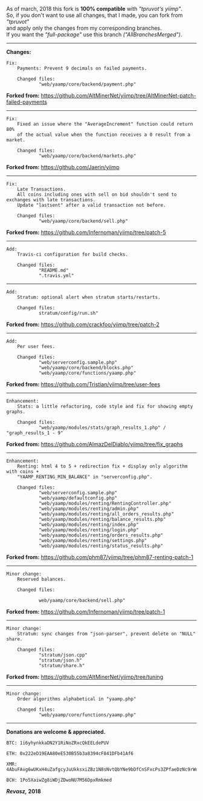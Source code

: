 
As of march, 2018 this fork is **100% compatible** with *"tpruvot's yiimp"*.\
So, if you don't want to use all changes, that I made, you can fork from *"tpruvot"*\
and apply only the changes from my corresponding branches.\
If you want the *"full-package"* use this branch *("AllBranchesMerged")*.
_____

**Changes:**

	Fix:
		Payments: Prevent 9 decimals on failed payments.

		Changed files:
				"web/yaamp/core/backend/payment.php"
**Forked from:**
https://github.com/AltMinerNet/yiimp/tree/AltMinerNet-patch-failed-payments

_____
	Fix:
		Fixed an issue where the "AverageIncrement" function could return 80%
		of the actual value when the function receives a 0 result from a market.

		Changed files:
				"web/yaamp/core/backend/markets.php"
**Forked from:**
https://github.com/Jaerin/yiimp

_____
	Fix:
		Late Transactions.
		All coins including ones with sell on bid shouldn't send to exchanges with late transactions.
		Update "lastsent" after a valid transaction not before.

		Changed files:
				"web/yaamp/core/backend/sell.php"

**Forked from:**
https://github.com/Infernoman/yiimp/tree/patch-5

_____
	Add:
		Travis-ci configuration for build checks.

		Changed files:
				"README.md"
				".travis.yml"
_____
	Add:
		Stratum: optional alert when stratum starts/restarts.

		Changed files:
				stratum/config/run.sh"
**Forked from:**
https://github.com/crackfoo/yiimp/tree/patch-2

_____
	Add:
		Per user fees.

		Changed files:  
				"web/serverconfig.sample.php"
				"web/yaamp/core/backend/blocks.php"
				"web/yaamp/core/functions/yaamp.php"
**Forked from:**
https://github.com/Tristian/yiimp/tree/user-fees

_____
	Enhancement:
		Stats: a little refactoring, code style and fix for showing empty graphs.

		Changed files:
				"web/yaamp/modules/stats/graph_results_1.php" / "graph_results_1 - 9"

**Forked from:**
https://github.com/AlmazDelDiablo/yiimp/tree/fix_graphs

_____
	Enhancement:
		Renting: html 4 to 5 + redirection fix + display only algorithm with coins +
		"YAAMP_RENTING_MIN_BALANCE" in "serverconfig.php".

		Changed files:
				"web/serverconfig.sample.php"
				"web/yaamp/defaultconfig.php"
				"web/yaamp/modules/renting/RentingController.php"
				"web/yaamp/modules/renting/admin.php"
				"web/yaamp/modules/renting/all_orders_results.php"
				"web/yaamp/modules/renting/balance_results.php"
				"web/yaamp/modules/renting/index.php"
				"web/yaamp/modules/renting/login.php"
				"web/yaamp/modules/renting/orders_results.php"
				"web/yaamp/modules/renting/settings.php"
				"web/yaamp/modules/renting/status_results.php"

**Forked from:**
https://github.com/phm87/yiimp/tree/phm87-renting-patch-1

_____
	Minor change:
		Reserved balances.

		Changed files:

				web/yaamp/core/backend/sell.php"

**Forked from:**
https://github.com/Infernoman/yiimp/tree/patch-1

_____
	Minor change:
		Stratum: sync changes from "json-parser", prevent delete on "NULL" share.

		Changed files:
				"stratum/json.cpp"
				"stratum/json.h"
				"stratum/share.h"
**Forked from:**
https://github.com/AltMinerNet/yiimp/tree/tuning

_____
	Minor change:
		Order algorithms alphabetical in "yaamp.php"

		Changed files:
				"web/yaamp/core/functions/yaamp.php"

_____

**Donations are welcome & appreciated.**

	BTC: 1i6yhynkkaDN2Y1RiNoZRxcQkEELdePUV

	ETH: 0x222eD19EAA80eE530B55b3a8394cF841DFb41Af6

	XMR: 4AbuFAvg6wUKxH4uZafgcyJuUkksxiZBz1N8sNvtQbYNe9bDfCnSFxcPs3ZPfaeDzNc9rWorxw4piBvEpuKvWL8dPSJxcPu

	BCH: 1Po5XaiwZg8iWDjZDwoNU7M56DpxRmkmed

***Revasz,* 2018**
